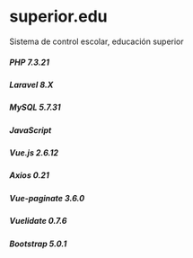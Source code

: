 # superior.edu
Sistema de control escolar, educación superior

##### PHP 7.3.21
##### Laravel 8.X

##### MySQL 5.7.31

##### JavaScript
##### Vue.js 2.6.12
##### Axios 0.21
##### Vue-paginate 3.6.0
##### Vuelidate 0.7.6

##### Bootstrap 5.0.1
